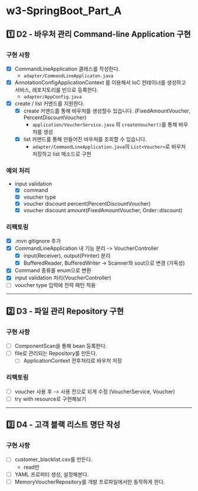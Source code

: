 # w3-SpringBoot_Part_A

## 1️⃣ D2 - 바우처 관리 Command-line Application 구현

### 구현 사항

- [x] CommandLineApplication 클래스를 작성한다.
    - `adapter/CommandLineApplicaton.java`
- [x] AnnotationConfigApplicationContext 를 이용해서 IoC 컨테이너를 생성하고 서비스, 레포지토리를 빈으로 등록한다.
    - `adapter/AppConfig.java`
- [x] create / list 커맨드를 지원한다.
    - [x] create 커맨드를 통해 바우처를 생성할수 있습니다. (FixedAmountVoucher, PercentDiscountVoucher)
        - `application/VoucherService.java` 의 `createVoucher()`를 통해 바우처를 생성
    - [x] list 커맨드를 통해 만들어진 바우처를 조회할 수 있습니다.
        - `adapter/CommandLineApplication.java`의 `List<Voucher>`로 바우처 저장하고 list 메소드로 구현

### 예외 처리

- input validation
  - [x] command
  - [x] voucher type
  - [x] voucher discount percent(PercentDiscountVoucher)
  - [x] voucher discount amount(FixedAmountVoucher, Order::discount)

### 리팩토링

- [x] .mvn gitignore 추가
- [x] CommandLineApplication 내 기능 분리 -> VoucherController
  - [x] input(Receiver), output(Printer) 분리
  - [x] BufferedReader, BufferedWriter -> Scanner와 sout으로 변경 (가독성)
- [x] Command 종류를 enum으로 변환
- [x] input validation 처리(VoucherController)
- [ ] voucher type 입력에 전략 패턴 적용

___

## 2️⃣ D3 - 파일 관리 Repository 구현

### 구현 사항

- [ ] ComponentScan을 통해 bean 등록한다.
- [ ] file로 관리되는 Repository를 만든다.
  - [ ] ApplicationContext 전후처리로 바우처 저장

### 리팩토링

- [ ] voucher 사용 후 -> 사용 전으로 되게 수정 (VoucherService, Voucher)
- [ ] try with resource로 구현해보기

---

## 3️⃣ D4 - 고객 블랙 리스트 명단 작성

### 구현 사항

- [ ] customer_blacklist.csv를 만든다.
  - read만
- [ ] YAML 프로퍼티 생성, 설정해본다.
- [ ] MemoryVoucherRepository를 개발 프로파일에서만 동작하게 한다.
